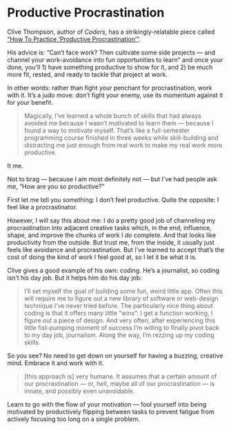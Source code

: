 # Productive Procrastination

Clive Thompson, author of _Coders_, has a strikingly-relatable piece called [“How To Practice ‘Productive Procrastination’”](https://clivethompson.medium.com/how-to-practice-productive-procrastination-e2522247bd07).

His advice is: “Can’t face work? Then cultivate some side projects — and channel your work-avoidance into fun opportunities to learn” and once your done, you’ll 1) have something productive to show for it, and 2) be much more fit, rested, and ready to tackle that project at work. 

In other words: rather than fight your penchant for procrastination, work with it. It’s a judo move: don’t fight your enemy, use its momentum against it for your benefit. 

> Magically, I’ve learned a whole bunch of skills that had always avoided me because I wasn’t motivated to learn them — because I found a way to motivate myself. That’s like a full-semester programming course finished in three weeks while skill-building and distracting me just enough from real work to make my real work more productive.

It me.

Not to brag — because I am most definitely not — but I’ve had people ask me, “How are you so productive?”

First let me tell you something: I don’t feel productive. Quite the opposite: I feel like a procrastinator.

However, I will say this about me: I do a pretty good job of channeling my procrastination into adjacent creative tasks which, in the end, influence, shape, and improve the chunks of work I _do_ complete. And that looks like productivity from the outside. But trust me, from the inside, it usually just feels like avoidance and procrastination. But I’ve learned to accept that’s the cost of doing the kind of work I feel good at, so I let it be what it is.

Clive gives a good example of his own: coding. He’s a journalist, so coding isn’t his day job. But it helps him do his day job:

> I’ll set myself the goal of building some fun, weird little app. Often this will require me to figure out a new library of software or web-design technique I’ve never tried before. The particularly nice thing about coding is that it offers many little “wins”: I get a function working, I figure out a piece of design. And very often, after experiencing this little fist-pumping moment of success I’m willing to finally pivot back to my day job, journalism. Along the way, I’m rezzing up my coding skills.

So you see? No need to get down on yourself for having a buzzing, creative mind. Embrace it and work with it.

> [this approach is] very humane. It assumes that a certain amount of our procrastination — or, hell, maybe all of our procrastination — is innate, and possibly even unavoidable.

Learn to go with the flow of your motivation — fool yourself into being motivated by productively flipping between tasks to prevent fatigue from actively focusing too long on a single problem.